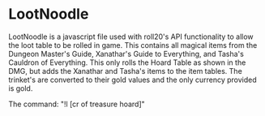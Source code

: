 # LootNoodle
LootNoodle is a javascript file used with roll20's API functionality to allow the loot table to be rolled in game.
This contains all magical items from the Dungeon Master's Guide, Xanathar's Guide to Everything, and Tasha's Cauldron of Everything. This only rolls the Hoard Table as shown in the DMG, but adds the Xanathar and Tasha's items to the item tables. The trinket's are converted to their gold values and the only currency provided is gold.

The command: "!l [cr of treasure hoard]"
